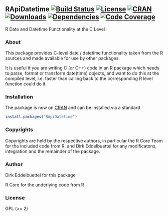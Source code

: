 ## RApiDatetime [![Build Status](https://travis-ci.org/eddelbuettel/rapidatetime.svg)](https://travis-ci.org/eddelbuettel/rapidatetime) [![License](http://img.shields.io/badge/license-GPL%20%28%3E=%202%29-brightgreen.svg?style=flat)](http://www.gnu.org/licenses/gpl-2.0.html) [![CRAN](http://www.r-pkg.org/badges/version/RApiDatetime)](https://cran.r-project.org/package=RApiDatetime) [![Downloads](http://cranlogs.r-pkg.org/badges/RApiDatetime?color=brightgreen)](http://www.r-pkg.org/pkg/RApiDatetime) [![Dependencies](https://tinyverse.netlify.com/badge/RApiDatetime)](https://cran.r-project.org/package=RApiDatetime) [![Code Coverage](https://codecov.io/gh/eddelbuettel/rapidatetime/graph/badge.svg)](https://codecov.io/gh/eddelbuettel/rapidatetime) 

R Date and Datetime Functionality at the C Level

### About

This package provides C-level date / datetime functionality taken from the R
sources and made available for use by other packages.

It is useful if you are writing C (or C++) code in an R package which needs
to parse, format or transform date(time) objects, and want to do this at the 
compiled level, i.e. faster than calling back to the corresponding R level 
function could do it.

### Installation

The package is now on [CRAN](https://cran.r-project.org) and can be installed
via a standard

```r
install.packages("RApiDatetime")
```

### Copyrights

Copyrights are held by the respective authors, in particular the R Core Team
for the included code from R, and Dirk Eddelbuettel for any modificatons,
integration and the remainder of the package.

### Author

Dirk Eddelbuettel for this package

R Core for the underlying code from R

### License

GPL (>= 2)

